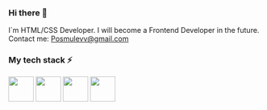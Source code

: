 ### Hi there 👋
I`m HTML/CSS Developer.
I will become a Frontend Developer in the future.
Contact me: Posmulevv@gmail.com

### My tech stack ⚡

<img src="https://user-images.githubusercontent.com/115886367/210935545-ca7cb58a-c30a-47e4-a95e-5311272e23a5.svg" width=50px height=50px>   <img src="https://user-images.githubusercontent.com/115886367/210935769-1d6775d7-5289-40fc-9cf0-d0349eaeac69.svg" width=50px height=50px>   <img src="https://user-images.githubusercontent.com/115886367/210936151-57b4df52-eb9e-437b-986d-ab5d9854ff4e.svg" width=50px height=50px>   <img src="https://user-images.githubusercontent.com/115886367/210935978-ecbbc1ba-e378-4262-9430-de4835f97970.svg" width=50px height=50px>





<!--
**Veryslozhno/Veryslozhno** is a ✨ _special_ ✨ repository because its `README.md` (this file) appears on your GitHub profile.

Here are some ideas to get you started:

- 🔭 I’m currently working on ...
- 🌱 I’m currently learning ...
- 👯 I’m looking to collaborate on ...
- 🤔 I’m looking for help with ...
- 💬 Ask me about ...
- 📫 How to reach me: ...
- 😄 Pronouns: ...
- ⚡ Fun fact: ...
-->
